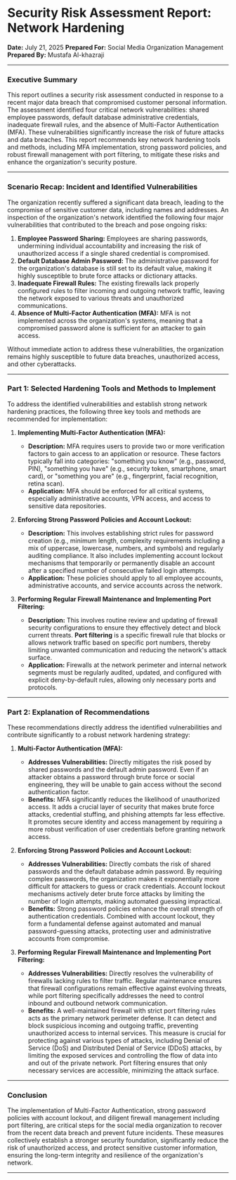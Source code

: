 # Security Risk Assessment Report: Network Hardening

**Date:** July 21, 2025
**Prepared For:** Social Media Organization Management
**Prepared By:** Mustafa Al-khazraji

---

### Executive Summary

This report outlines a security risk assessment conducted in response to a recent major data breach that compromised customer personal information. The assessment identified four critical network vulnerabilities: shared employee passwords, default database administrative credentials, inadequate firewall rules, and the absence of Multi-Factor Authentication (MFA). These vulnerabilities significantly increase the risk of future attacks and data breaches. This report recommends key network hardening tools and methods, including MFA implementation, strong password policies, and robust firewall management with port filtering, to mitigate these risks and enhance the organization's security posture.

---

### Scenario Recap: Incident and Identified Vulnerabilities

The organization recently suffered a significant data breach, leading to the compromise of sensitive customer data, including names and addresses. An inspection of the organization's network identified the following four major vulnerabilities that contributed to the breach and pose ongoing risks:

1.  **Employee Password Sharing:** Employees are sharing passwords, undermining individual accountability and increasing the risk of unauthorized access if a single shared credential is compromised.
2.  **Default Database Admin Password:** The administrative password for the organization's database is still set to its default value, making it highly susceptible to brute force attacks or dictionary attacks.
3.  **Inadequate Firewall Rules:** The existing firewalls lack properly configured rules to filter incoming and outgoing network traffic, leaving the network exposed to various threats and unauthorized communications.
4.  **Absence of Multi-Factor Authentication (MFA):** MFA is not implemented across the organization's systems, meaning that a compromised password alone is sufficient for an attacker to gain access.

Without immediate action to address these vulnerabilities, the organization remains highly susceptible to future data breaches, unauthorized access, and other cyberattacks.

---

### Part 1: Selected Hardening Tools and Methods to Implement

To address the identified vulnerabilities and establish strong network hardening practices, the following three key tools and methods are recommended for implementation:

1.  **Implementing Multi-Factor Authentication (MFA):**
    * **Description:** MFA requires users to provide two or more verification factors to gain access to an application or resource. These factors typically fall into categories: "something you know" (e.g., password, PIN), "something you have" (e.g., security token, smartphone, smart card), or "something you are" (e.g., fingerprint, facial recognition, retina scan).
    * **Application:** MFA should be enforced for all critical systems, especially administrative accounts, VPN access, and access to sensitive data repositories.

2.  **Enforcing Strong Password Policies and Account Lockout:**
    * **Description:** This involves establishing strict rules for password creation (e.g., minimum length, complexity requirements including a mix of uppercase, lowercase, numbers, and symbols) and regularly auditing compliance. It also includes implementing account lockout mechanisms that temporarily or permanently disable an account after a specified number of consecutive failed login attempts.
    * **Application:** These policies should apply to all employee accounts, administrative accounts, and service accounts across the network.

3.  **Performing Regular Firewall Maintenance and Implementing Port Filtering:**
    * **Description:** This involves routine review and updating of firewall security configurations to ensure they effectively detect and block current threats. **Port filtering** is a specific firewall rule that blocks or allows network traffic based on specific port numbers, thereby limiting unwanted communication and reducing the network's attack surface.
    * **Application:** Firewalls at the network perimeter and internal network segments must be regularly audited, updated, and configured with explicit deny-by-default rules, allowing only necessary ports and protocols.

---

### Part 2: Explanation of Recommendations

These recommendations directly address the identified vulnerabilities and contribute significantly to a robust network hardening strategy:

1.  **Multi-Factor Authentication (MFA):**
    * **Addresses Vulnerabilities:** Directly mitigates the risk posed by shared passwords and the default admin password. Even if an attacker obtains a password through brute force or social engineering, they will be unable to gain access without the second authentication factor.
    * **Benefits:** MFA significantly reduces the likelihood of unauthorized access. It adds a crucial layer of security that makes brute force attacks, credential stuffing, and phishing attempts far less effective. It promotes secure identity and access management by requiring a more robust verification of user credentials before granting network access.

2.  **Enforcing Strong Password Policies and Account Lockout:**
    * **Addresses Vulnerabilities:** Directly combats the risk of shared passwords and the default database admin password. By requiring complex passwords, the organization makes it exponentially more difficult for attackers to guess or crack credentials. Account lockout mechanisms actively deter brute force attacks by limiting the number of login attempts, making automated guessing impractical.
    * **Benefits:** Strong password policies enhance the overall strength of authentication credentials. Combined with account lockout, they form a fundamental defense against automated and manual password-guessing attacks, protecting user and administrative accounts from compromise.

3.  **Performing Regular Firewall Maintenance and Implementing Port Filtering:**
    * **Addresses Vulnerabilities:** Directly resolves the vulnerability of firewalls lacking rules to filter traffic. Regular maintenance ensures that firewall configurations remain effective against evolving threats, while port filtering specifically addresses the need to control inbound and outbound network communication.
    * **Benefits:** A well-maintained firewall with strict port filtering rules acts as the primary network perimeter defense. It can detect and block suspicious incoming and outgoing traffic, preventing unauthorized access to internal services. This measure is crucial for protecting against various types of attacks, including Denial of Service (DoS) and Distributed Denial of Service (DDoS) attacks, by limiting the exposed services and controlling the flow of data into and out of the private network. Port filtering ensures that only necessary services are accessible, minimizing the attack surface.

---

### Conclusion

The implementation of Multi-Factor Authentication, strong password policies with account lockout, and diligent firewall management including port filtering, are critical steps for the social media organization to recover from the recent data breach and prevent future incidents. These measures collectively establish a stronger security foundation, significantly reduce the risk of unauthorized access, and protect sensitive customer information, ensuring the long-term integrity and resilience of the organization's network.

---


